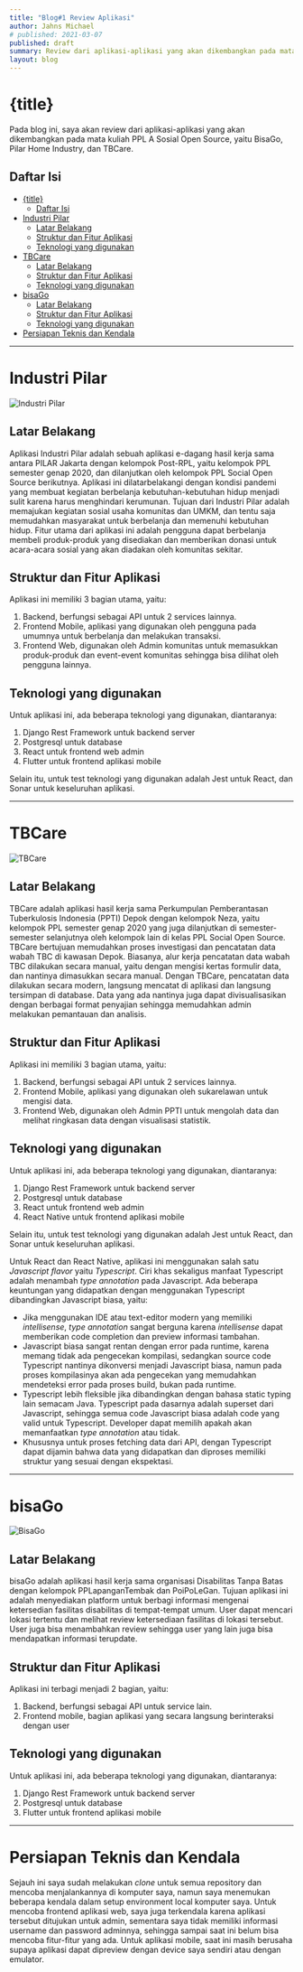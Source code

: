 ```yaml
---
title: "Blog#1 Review Aplikasi"
author: Jahns Michael
# published: 2021-03-07
published: draft
summary: Review dari aplikasi-aplikasi yang akan dikembangkan pada mata kuliah PPL A Sosial Open Source, yaitu BisaGo, Pilar Home Industry, dan TBCare.
layout: blog
---
```


# {title}

Pada blog ini, saya akan review dari aplikasi-aplikasi yang akan dikembangkan pada mata kuliah PPL A Sosial Open Source, yaitu BisaGo, Pilar Home Industry, dan TBCare.

## Daftar Isi

- [{title}](#title)
  - [Daftar Isi](#daftar-isi)
- [Industri Pilar](#industri-pilar)
  - [Latar Belakang](#latar-belakang)
  - [Struktur dan Fitur Aplikasi](#struktur-dan-fitur-aplikasi)
  - [Teknologi yang digunakan](#teknologi-yang-digunakan)
- [TBCare](#tbcare)
  - [Latar Belakang](#latar-belakang-1)
  - [Struktur dan Fitur Aplikasi](#struktur-dan-fitur-aplikasi-1)
  - [Teknologi yang digunakan](#teknologi-yang-digunakan-1)
- [bisaGo](#bisago)
  - [Latar Belakang](#latar-belakang-2)
  - [Struktur dan Fitur Aplikasi](#struktur-dan-fitur-aplikasi-2)
  - [Teknologi yang digunakan](#teknologi-yang-digunakan-2)
- [Persiapan Teknis dan Kendala](#persiapan-teknis-dan-kendala)

---

# Industri Pilar

![Industri Pilar](https://drive.google.com/uc?id=1aU4vSKKS1e8M4qVIRiY6I2fRwkbWWlas)

## Latar Belakang

Aplikasi Industri Pilar adalah sebuah aplikasi e-dagang hasil kerja sama antara PILAR Jakarta dengan kelompok Post-RPL, yaitu kelompok PPL semester genap 2020, dan dilanjutkan oleh kelompok PPL Social Open Source berikutnya. Aplikasi ini dilatarbelakangi dengan kondisi pandemi yang membuat kegiatan berbelanja kebutuhan-kebutuhan hidup menjadi sulit karena harus menghindari kerumunan. Tujuan dari Industri Pilar adalah memajukan kegiatan sosial usaha komunitas dan UMKM, dan tentu saja memudahkan masyarakat untuk berbelanja dan memenuhi kebutuhan hidup. Fitur utama dari aplikasi ini adalah pengguna dapat berbelanja membeli produk-produk yang disediakan dan memberikan donasi untuk acara-acara sosial yang akan diadakan oleh komunitas sekitar.

## Struktur dan Fitur Aplikasi

Aplikasi ini memiliki 3 bagian utama, yaitu:

1. Backend, berfungsi sebagai API untuk 2 services lainnya.
2. Frontend Mobile, aplikasi yang digunakan oleh pengguna pada umumnya untuk berbelanja dan melakukan transaksi.
3. Frontend Web, digunakan oleh Admin komunitas untuk memasukkan produk-produk dan event-event komunitas sehingga bisa dilihat oleh pengguna lainnya.

## Teknologi yang digunakan

Untuk aplikasi ini, ada beberapa teknologi yang digunakan, diantaranya:

1. Django Rest Framework untuk backend server
2. Postgresql untuk database
3. React untuk frontend web admin
4. Flutter untuk frontend aplikasi mobile

Selain itu, untuk test teknologi yang digunakan adalah Jest untuk React, dan Sonar untuk keseluruhan aplikasi.

---

# TBCare

![TBCare](https://drive.google.com/uc?id=1xXpyRWefPbWzvt8l0xDfO4DMLT2xCoIr)

## Latar Belakang

TBCare adalah aplikasi hasil kerja sama Perkumpulan Pemberantasan Tuberkulosis Indonesia (PPTI) Depok dengan kelompok Neza, yaitu kelompok PPL semester genap 2020 yang juga dilanjutkan di semester-semester selanjutnya oleh kelompok lain di kelas PPL Social Open Source. TBCare bertujuan memudahkan proses investigasi dan pencatatan data wabah TBC di kawasan Depok. Biasanya, alur kerja pencatatan data wabah TBC dilakukan secara manual, yaitu dengan mengisi kertas formulir data, dan nantinya dimasukkan secara manual. Dengan TBCare, pencatatan data dilakukan secara modern, langsung mencatat di aplikasi dan langsung tersimpan di database. Data yang ada nantinya juga dapat divisualisasikan dengan berbagai format penyajian sehingga memudahkan admin melakukan pemantauan dan analisis.

## Struktur dan Fitur Aplikasi

Aplikasi ini memiliki 3 bagian utama, yaitu:

1. Backend, berfungsi sebagai API untuk 2 services lainnya.
2. Frontend Mobile, aplikasi yang digunakan oleh sukarelawan untuk mengisi data.
3. Frontend Web, digunakan oleh Admin PPTI untuk mengolah data dan melihat ringkasan data dengan visualisasi statistik.

## Teknologi yang digunakan

Untuk aplikasi ini, ada beberapa teknologi yang digunakan, diantaranya:

1. Django Rest Framework untuk backend server
2. Postgresql untuk database
3. React untuk frontend web admin
4. React Native untuk frontend aplikasi mobile

Selain itu, untuk test teknologi yang digunakan adalah Jest untuk React, dan Sonar untuk keseluruhan aplikasi.

Untuk React dan React Native, aplikasi ini menggunakan salah satu *Javascript flavor* yaitu *Typescript*. Ciri khas sekaligus manfaat Typescript adalah menambah *type annotation* pada Javascript. Ada beberapa keuntungan yang didapatkan dengan menggunakan Typescript dibandingkan Javascript biasa, yaitu:

- Jika menggunakan IDE atau text-editor modern yang memiliki *intellisense*, *type annotation* sangat berguna karena *intellisense* dapat memberikan code completion dan preview informasi tambahan.
- Javascript biasa sangat rentan dengan error pada runtime, karena memang tidak ada pengecekan kompilasi, sedangkan source code Typescript nantinya dikonversi menjadi Javascript biasa, namun pada proses kompilasinya akan ada pengecekan yang memudahkan mendeteksi error pada proses build, bukan pada runtime.
- Typescript lebih fleksible jika dibandingkan dengan bahasa static typing lain semacam Java. Typescript pada dasarnya adalah superset dari Javascript, sehingga semua code Javascript biasa adalah code yang valid untuk Typescript. Developer dapat memilih apakah akan memanfaatkan *type annotation* atau tidak.
- Khususnya untuk proses fetching data dari API, dengan Typescript dapat dijamin bahwa data yang didapatkan dan diproses memiliki struktur yang sesuai dengan ekspektasi.

---

# bisaGo

![BisaGo](https://drive.google.com/uc?id=16tq02XUgFeVvTE50Tk6iVRAVyk1wdqpM)

## Latar Belakang

bisaGo adalah aplikasi hasil kerja sama organisasi Disabilitas Tanpa Batas dengan kelompok PPLapanganTembak dan PoiPoLeGan. Tujuan aplikasi ini adalah menyediakan platform untuk berbagi informasi mengenai ketersedian fasilitas disabilitas di tempat-tempat umum. User dapat mencari lokasi tertentu dan melihat review ketersediaan fasilitas di lokasi tersebut. User juga bisa menambahkan review sehingga user yang lain juga bisa mendapatkan informasi terupdate.

## Struktur dan Fitur Aplikasi

Aplikasi ini terbagi menjadi 2 bagian, yaitu:

1. Backend, berfungsi sebagai API untuk service lain.
2. Frontend mobile, bagian aplikasi yang secara langsung berinteraksi dengan user

## Teknologi yang digunakan

Untuk aplikasi ini, ada beberapa teknologi yang digunakan, diantaranya:

1. Django Rest Framework untuk backend server
2. Postgresql untuk database
3. Flutter untuk frontend aplikasi mobile

---

# Persiapan Teknis dan Kendala

Sejauh ini saya sudah melakukan *clone* untuk semua repository dan mencoba menjalankannya di komputer saya, namun saya menemukan beberapa kendala dalam setup environment local komputer saya. Untuk mencoba frontend aplikasi web, saya juga terkendala karena aplikasi tersebut ditujukan untuk admin, sementara saya tidak memiliki informasi username dan password adminnya, sehingga sampai saat ini belum bisa mencoba fitur-fitur yang ada. Untuk aplikasi mobile, saat ini masih berusaha supaya aplikasi dapat dipreview dengan device saya sendiri atau dengan emulator.